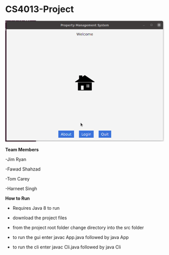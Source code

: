 # CS4013-Project

![Gif of propgram operation](operation.gif)

**Team Members**

-Jim Ryan

-Fawad Shahzad

-Tom Carey

-Harneet Singh

**How to Run**

- Requires Java 8 to run

- download the project files
- from the project root folder change directory into the src folder
- to run the gui enter javac App.java followed by java App
- to run the cli enter javac Cli.java followed by java Cli
